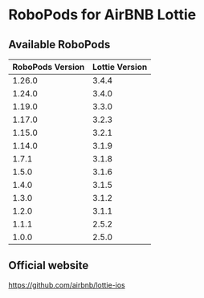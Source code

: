 # RoboPods for AirBNB Lottie

## Available RoboPods

| RoboPods Version | Lottie Version |
|------------------|----------------|
| 1.26.0           | 3.4.4          |
| 1.24.0           | 3.4.0          |
| 1.19.0           | 3.3.0          |
| 1.17.0           | 3.2.3          |
| 1.15.0           | 3.2.1          |
| 1.14.0           | 3.1.9          |
| 1.7.1            | 3.1.8          |
| 1.5.0            | 3.1.6          |
| 1.4.0            | 3.1.5          |
| 1.3.0            | 3.1.2          |
| 1.2.0            | 3.1.1          |
| 1.1.1            | 2.5.2          |
| 1.0.0            | 2.5.0          |

## Official website

https://github.com/airbnb/lottie-ios